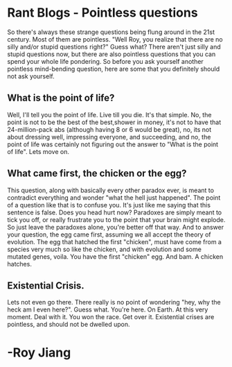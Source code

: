 # Rant Blogs - Pointless questions

So there's always these strange questions being flung around in the 21st century. Most of them are pointless. "Well Roy, you realize that there are no silly and/or stupid questions right?" Guess what? There aren't just silly and stupid questions now, but there are also pointless questions that you can spend your whole life pondering. So before you ask yourself another pointless mind-bending question, here are some that you definitely should not ask yourself. 

## What is the point of life?

Well, I'll tell you the point of life. Live till you die. It's that simple. No, the point is not to be the best of the best,shower in money, it's not to have that 24-million-pack abs (although having 8 or 6 would be great), no, its not about dressing well, impressing everyone, and succeeding, and no, the point of life was certainly not figuring out the answer to "What is the point of life". Lets move on. 

## What came first, the chicken or the egg?

This question, along with basically every other paradox ever, is meant to contradict everything and wonder "what the hell just happened". The point of a question like that is to confuse you. It's just like me saying that this sentence is false. Does you head hurt now? Paradoxes are simply meant to tick you off, or really frustrate you to the point that your brain might explode. So just leave the paradoxes alone, you're better off that way. And to answer your question, the egg came first, assuming we all accept the theory of evolution. The egg that hatched the first "chicken", must have come from a species very much so like the chicken, and with evolution and some mutated genes, voila. You have the first "chicken" egg. And bam. A chicken hatches. 

## Existential Crisis.

Lets not even go there. There really is no point of wondering "hey, why the heck am I even here?". Guess what. You're here. On Earth. At this very moment. Deal with it. You won the race. Get over it. Existential crises are pointless, and should not be dwelled upon. 

# -Roy Jiang